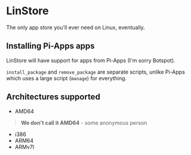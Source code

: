 # LinStore
The only app store you'll ever need on Linux, eventually.

## Installing Pi-Apps apps
LinStore will have support for apps from Pi-Apps (I'm sorry Botspot). 

<code>install_package</code> and <code>remove_package</code> are separate scripts, unlike Pi-Apps which uses a large script (<code>manage</code>) for everything.

## Architectures supported
* AMD64
> **We don't call it AMD64** - some anonymous person
* i386
* ARM64
* ARMv7l
